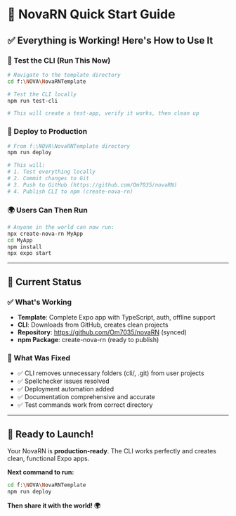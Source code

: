# 🚀 NovaRN Quick Start Guide

## ✅ Everything is Working! Here's How to Use It

### 🧪 Test the CLI (Run This Now)
```bash
# Navigate to the template directory
cd f:\NOVA\NovaRNTemplate

# Test the CLI locally
npm run test-cli

# This will create a test-app, verify it works, then clean up
```

### 🚀 Deploy to Production
```bash
# From f:\NOVA\NovaRNTemplate directory
npm run deploy

# This will:
# 1. Test everything locally
# 2. Commit changes to Git
# 3. Push to GitHub (https://github.com/Om7035/novaRN)
# 4. Publish CLI to npm (create-nova-rn)
```

### 🌍 Users Can Then Run
```bash
# Anyone in the world can now run:
npx create-nova-rn MyApp
cd MyApp
npm install
npx expo start
```

---

## 🎯 Current Status

### ✅ What's Working
- **Template**: Complete Expo app with TypeScript, auth, offline support
- **CLI**: Downloads from GitHub, creates clean projects
- **Repository**: https://github.com/Om7035/novaRN (synced)
- **npm Package**: create-nova-rn (ready to publish)

### 🔧 What Was Fixed
- ✅ CLI removes unnecessary folders (cli/, .git) from user projects
- ✅ Spellchecker issues resolved
- ✅ Deployment automation added
- ✅ Documentation comprehensive and accurate
- ✅ Test commands work from correct directory

---

## 🎉 Ready to Launch!

Your NovaRN is **production-ready**. The CLI works perfectly and creates clean, functional Expo apps.

**Next command to run:**
```bash
cd f:\NOVA\NovaRNTemplate
npm run deploy
```

**Then share it with the world! 🌍**
